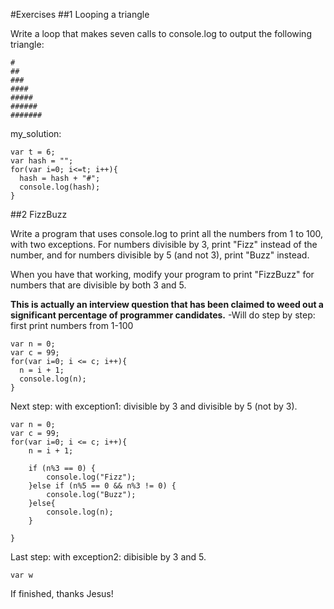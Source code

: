 #Exercises
##1 Looping a triangle

Write a loop that makes seven calls to console.log to output the following triangle:
```
#
##
###
####
#####
######
#######
```
my_solution:
```
var t = 6;
var hash = "";
for(var i=0; i<=t; i++){
  hash = hash + "#";
  console.log(hash);
}
```
##2 FizzBuzz

Write a program that uses console.log to print all the numbers from 1 to 100, with two exceptions. For numbers divisible by 3, print "Fizz" instead of the number, and for numbers divisible by 5 (and not 3), print "Buzz" instead.

When you have that working, modify your program to print "FizzBuzz" for numbers that are divisible by both 3 and 5.

**This is actually an interview question that has been claimed to weed out a significant percentage of programmer candidates.**
-Will do step by step: first print numbers from 1-100
```
var n = 0;
var c = 99;
for(var i=0; i <= c; i++){
  n = i + 1;
  console.log(n);
}
```
Next step: with exception1: divisible by 3 and divisible by 5 (not by 3).
```
var n = 0;
var c = 99;
for(var i=0; i <= c; i++){
  	n = i + 1;

	if (n%3 == 0) {
		console.log("Fizz");
	}else if (n%5 == 0 && n%3 != 0) {
		console.log("Buzz");
	}else{
		console.log(n);
	}

}
```
Last step: with exception2: dibisible by 3 and 5.
```
var w
```
If finished, thanks Jesus!
